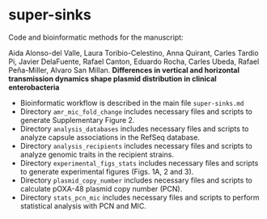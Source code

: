 # super-sinks

Code and bioinformatic methods for the manuscript:

Aida Alonso-del Valle, Laura Toribio-Celestino, Anna Quirant, Carles Tardio Pi, Javier DelaFuente, Rafael Canton, Eduardo Rocha, Carles Ubeda, Rafael Peña-Miller, Alvaro San Millan. **Differences in vertical and horizontal transmission dynamics shape plasmid distribution in clinical enterobacteria**

* Bioinformatic workflow is described in the main file `super-sinks.md`
* Directory `amr_mic_fold_change` includes necessary files and scripts to generate Supplementary Figure 2.
* Directory `analysis_databases` includes necessary files and scripts to analyze capsule associations in the RefSeq database.
* Directory `analysis_recipients` includes necessary files and scripts to analyze genomic traits in the recipient strains.
* Directory `experimental_figs_stats` includes necessary files and scripts to generate experimental figures (Figs. 1A, 2 and 3).
* Directory `plasmid_copy_number` includes necessary files and scripts to calculate pOXA-48 plasmid copy number (PCN).
* Directory `stats_pcn_mic` includes necessary files and scripts to perform statistical analysis with PCN and MIC.
